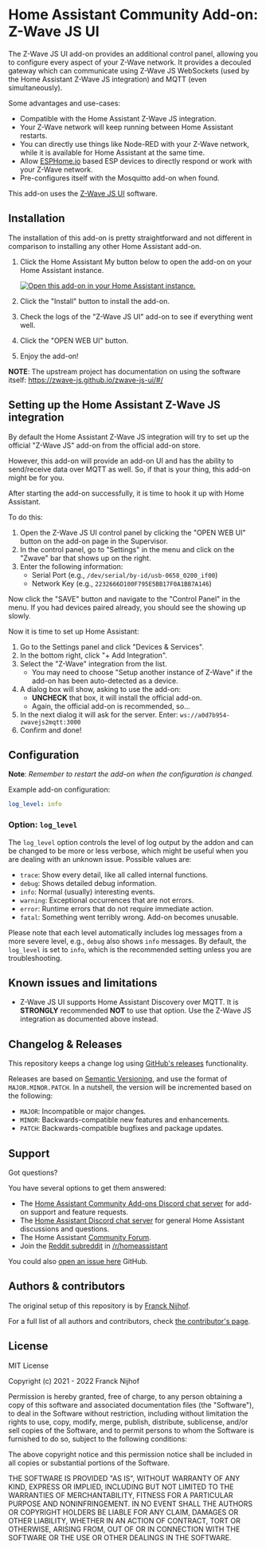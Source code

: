 # Home Assistant Community Add-on: Z-Wave JS UI

The Z-Wave JS UI add-on provides an additional control panel, allowing you
to configure every aspect of your Z-Wave network. It provides a decouled
gateway which can communicate using Z-Wave JS WebSockets (used by the
Home Assistant Z-Wave JS integration) and MQTT (even simultaneously).

Some advantages and use-cases:

- Compatible with the Home Assistant Z-Wave JS integration.
- Your Z-Wave network will keep running between Home Assistant restarts.
- You can directly use things like Node-RED with your Z-Wave network, while
  it is available for Home Assistant at the same time.
- Allow [ESPHome.io][esphome] based ESP devices to directly respond or work
  with your Z-Wave network.
- Pre-configures itself with the Mosquitto add-on when found.

This add-on uses the [Z-Wave JS UI][zwave-js-ui] software.

## Installation

The installation of this add-on is pretty straightforward and not different in
comparison to installing any other Home Assistant add-on.

1. Click the Home Assistant My button below to open the add-on on your Home
   Assistant instance.

   [![Open this add-on in your Home Assistant instance.][addon-badge]][addon]

1. Click the "Install" button to install the add-on.
1. Check the logs of the "Z-Wave JS UI" add-on to see if everything went
   well.
1. Click the "OPEN WEB UI" button.
1. Enjoy the add-on!

**NOTE**: The upstream project has documentation on using the software itself:
<https://zwave-js.github.io/zwave-js-ui/#/>

## Setting up the Home Assistant Z-Wave JS integration

By default the Home Assistant Z-Wave JS integration will try to set up the
official "Z-Wave JS" add-on from the official add-on store.

However, this add-on will provide an add-on UI and has the ability to
send/receive data over MQTT as well. So, if that is your thing, this
add-on might be for you.

After starting the add-on successfully, it is time to hook it up with
Home Assistant.

To do this:

1. Open the Z-Wave JS UI control panel by clicking the "OPEN WEB UI"
   button on the add-on page in the Supervisor.
1. In the control panel, go to "Settings" in the menu and click on the "Zwave"
   bar that shows up on the right.
1. Enter the following information:
   - Serial Port (e.g., `/dev/serial/by-id/usb-0658_0200_if00`)
   - Network Key (e.g., `2232666D100F795E5BB17F0A1BB7A146`)

Now click the "SAVE" button and navigate to the "Control Panel" in the menu.
If you had devices paired already, you should see the showing up slowly.

Now it is time to set up Home Assistant:

1. Go to the Settings panel and click "Devices & Services".
1. In the bottom right, click "+ Add Integration".
1. Select the "Z-Wave" integration from the list.
   - You may need to choose "Setup another instance of Z-Wave" if the add-on
     has been auto-detected as a device.
1. A dialog box will show, asking to use the add-on:
   - **UNCHECK** that box, it will install the official add-on.
   - Again, the official add-on is recommended, so...
1. In the next dialog it will ask for the server. Enter:
   `ws://a0d7b954-zwavejs2mqtt:3000`
1. Confirm and done!

## Configuration

**Note**: _Remember to restart the add-on when the configuration is changed._

Example add-on configuration:

```yaml
log_level: info
```

### Option: `log_level`

The `log_level` option controls the level of log output by the addon and can
be changed to be more or less verbose, which might be useful when you are
dealing with an unknown issue. Possible values are:

- `trace`: Show every detail, like all called internal functions.
- `debug`: Shows detailed debug information.
- `info`: Normal (usually) interesting events.
- `warning`: Exceptional occurrences that are not errors.
- `error`: Runtime errors that do not require immediate action.
- `fatal`: Something went terribly wrong. Add-on becomes unusable.

Please note that each level automatically includes log messages from a
more severe level, e.g., `debug` also shows `info` messages. By default,
the `log_level` is set to `info`, which is the recommended setting unless
you are troubleshooting.

## Known issues and limitations

- Z-Wave JS UI supports Home Assistant Discovery over MQTT. It is
  **STRONGLY** recommended **NOT** to use that option. Use the Z-Wave JS
  integration as documented above instead.

## Changelog & Releases

This repository keeps a change log using [GitHub's releases][releases]
functionality.

Releases are based on [Semantic Versioning][semver], and use the format
of `MAJOR.MINOR.PATCH`. In a nutshell, the version will be incremented
based on the following:

- `MAJOR`: Incompatible or major changes.
- `MINOR`: Backwards-compatible new features and enhancements.
- `PATCH`: Backwards-compatible bugfixes and package updates.

## Support

Got questions?

You have several options to get them answered:

- The [Home Assistant Community Add-ons Discord chat server][discord] for add-on
  support and feature requests.
- The [Home Assistant Discord chat server][discord-ha] for general Home
  Assistant discussions and questions.
- The Home Assistant [Community Forum][forum].
- Join the [Reddit subreddit][reddit] in [/r/homeassistant][reddit]

You could also [open an issue here][issue] GitHub.

## Authors & contributors

The original setup of this repository is by [Franck Nijhof][frenck].

For a full list of all authors and contributors,
check [the contributor's page][contributors].

## License

MIT License

Copyright (c) 2021 - 2022 Franck Nijhof

Permission is hereby granted, free of charge, to any person obtaining a copy
of this software and associated documentation files (the "Software"), to deal
in the Software without restriction, including without limitation the rights
to use, copy, modify, merge, publish, distribute, sublicense, and/or sell
copies of the Software, and to permit persons to whom the Software is
furnished to do so, subject to the following conditions:

The above copyright notice and this permission notice shall be included in all
copies or substantial portions of the Software.

THE SOFTWARE IS PROVIDED "AS IS", WITHOUT WARRANTY OF ANY KIND, EXPRESS OR
IMPLIED, INCLUDING BUT NOT LIMITED TO THE WARRANTIES OF MERCHANTABILITY,
FITNESS FOR A PARTICULAR PURPOSE AND NONINFRINGEMENT. IN NO EVENT SHALL THE
AUTHORS OR COPYRIGHT HOLDERS BE LIABLE FOR ANY CLAIM, DAMAGES OR OTHER
LIABILITY, WHETHER IN AN ACTION OF CONTRACT, TORT OR OTHERWISE, ARISING FROM,
OUT OF OR IN CONNECTION WITH THE SOFTWARE OR THE USE OR OTHER DEALINGS IN THE
SOFTWARE.

[addon-badge]: https://my.home-assistant.io/badges/supervisor_addon.svg
[addon]: https://my.home-assistant.io/redirect/supervisor_addon/?addon=a0d7b954_zwavejs2mqtt&repository_url=https%3A%2F%2Fgithub.com%2Fhassio-addons%2Frepository
[contributors]: https://github.com/hassio-addons/addon-zwave-js-ui/graphs/contributors
[discord-ha]: https://discord.gg/c5DvZ4e
[discord]: https://discord.me/hassioaddons
[esphome]: https://esphome.io/components/mqtt.html#on-message-trigger
[forum-shield]: https://img.shields.io/badge/community-forum-brightgreen.svg
[forum]: https://community.home-assistant.io/?u=frenck
[frenck]: https://github.com/frenck
[issue]: https://github.com/hassio-addons/addon-zwave-js-ui/issues
[reddit]: https://reddit.com/r/homeassistant
[releases]: https://github.com/hassio-addons/addon-zwave-js-ui/releases
[semver]: http://semver.org/spec/v2.0.0.htm
[zwave-js-ui]: https://github.com/zwave-js/zwave-js-ui
